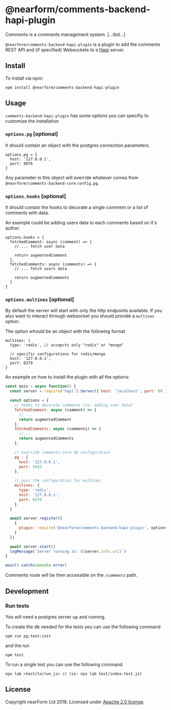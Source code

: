 # @nearform/comments-backend-hapi-plugin

Comments is a comments management system. [...tbd...]

`@nearform/comments-backend-hapi-plugin` is a plugin to add the comments REST API and (if specified) Websockets to a [Hapi][hapi] server.

## Install

To install via npm:

```
npm install @nearform/comments-backend-hapi-plugin
```

## Usage

`comments-backend-hapi-plugin` has some options you can specifiy to customize the installation


### `options.pg` [optional]

It should contain an object with the postgres connection parameters.

```
options.pg = {
  host: '127.0.0.1',
  port: 9876
}
```

Any parameter in this object will override whatever comes from `@nearform/comments-backend-core` `config.pg`.

### `options.hooks` [optional]

It should contain the hooks to decorate a single comment or a list of comments with data.

An example could be adding users data to each comments based on it's author.

```
options.hooks = {
  fetchedComment: async (comment) => {
    // ... fetch user data

    return augmentedComment
  },
  fetchedComments: async (comments) => {
    // ... fetch users data

    return augmentedComments
  }
}
```

### `options.multines` [optional]

By default the server will start with only the http endpoints available. If you also want to interact through websocket you should provide a `multines` option.

The option whould be an object with the following format

```
multines: {
  type: 'redis', // accepcts only "redis" or "mongo"

  // specific configurations for redis/mongo
  host: '127.0.0.1',
  port: 6379
}
```

An example on how to install the plugin with all the options:

```javascript
const main = async function() {
  const server = require('hapi').Server({ host: 'localhost', port: 80 })

  const options = {
    // hooks to decorate comments (ie: adding user data)
    fetchedComment: async (comment) => {
      // ...
      return augmentedComment
    },
    fetchedComments: async (comments) => {
      //...
      return augmentedComments
    },

    // override comments-core db configuration
    pg : {
      host: '127.0.0.1',
      port: 5432
    },

    // pass the configuration for multines
    multines: {
      type: 'redis',
      host: '127.0.0.1',
      port: 6379
    }
  }

  await server.register([
    {
      plugin: require('@nearform/comments-backend-hapi-plugin', options)
    }
  ])

  await server.start()
  logMessage(`Server running at: ${server.info.uri}`)
}

main().catch(console.error)
```

Comments route will be then accessible on the `/comments` path.


## Development

### Run tests

You will need a postgres server up and running.

To create the db needed for the tests you can use the following command

```
npm run pg:test:init
```

and the run

```
npm test
```

To run a single test you can use the following command

```
npx lab <test/to/run.js> // (ie: npx lab test/index.test.js)
```

## License

Copyright nearForm Ltd 2018. Licensed under [Apache 2.0 license][license].

[hapi]: https://hapijs.com/
[license]: ./LICENSE.md
